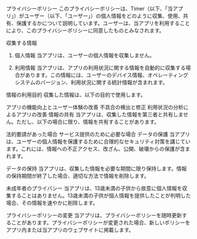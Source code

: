 プライバシーポリシー
このプライバシーポリシーは、Timer（以下、「当アプリ」）がユーザー（以下、「ユーザー」）の個人情報をどのように収集、使用、共有、保護するかについて説明しています。ユーザーは、当アプリを利用することにより、このプライバシーポリシーに同意したものとみなされます。

収集する情報
1. 個人情報
当アプリは、ユーザーの個人情報を収集しません。

2. 利用情報
当アプリは、アプリの利用状況に関する情報を自動的に収集する場合があります。この情報には、ユーザーのデバイス情報、オペレーティングシステムのバージョン、利用状況に関する統計情報が含まれます。

情報の利用目的
収集した情報は、以下の目的で使用します。

アプリの機能向上とユーザー体験の改善
不具合の検出と修正
利用状況の分析によるアプリの改善
情報の共有
当アプリは、収集した情報を第三者と共有しません。ただし、以下の場合に限り、情報を共有することがあります。

法的要請があった場合
サービス提供のために必要な場合
データの保護
当アプリは、ユーザーの個人情報を保護するために合理的なセキュリティ対策を講じています。これには、情報への不正アクセス、改ざん、公開、破壊からの保護が含まれます。

データの保持
当アプリは、収集した情報を必要な期間に限り保持します。情報の保持期間が終了した場合、適切な方法で情報を削除します。

未成年者のプライバシー
当アプリは、13歳未満の子供から故意に個人情報を収集することはありません。13歳未満の子供が個人情報を提供したことが判明した場合、その情報を速やかに削除します。

プライバシーポリシーの変更
当アプリは、プライバシーポリシーを随時更新することがあります。プライバシーポリシーが変更された場合、新しいポリシーをアプリ内または当アプリのウェブサイトに掲載します。
